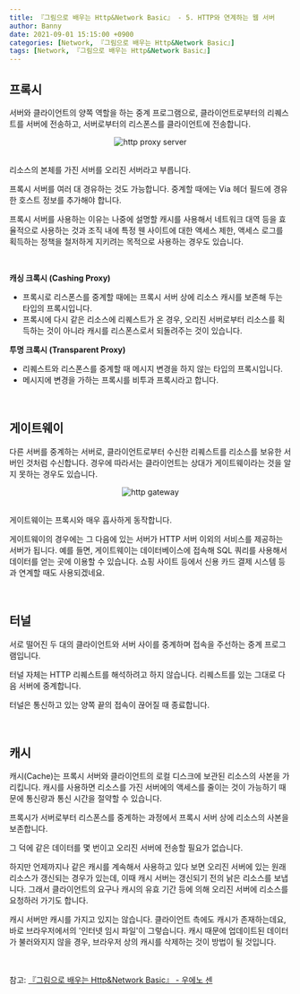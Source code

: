 ```yaml
---
title: 『그림으로 배우는 Http&Network Basic』 - 5. HTTP와 연계하는 웹 서버
author: Banny
date: 2021-09-01 15:15:00 +0900
categories: [Network, 『그림으로 배우는 Http&Network Basic』]
tags: [Network, 『그림으로 배우는 Http&Network Basic』]
---
```


## 프록시

서버와 클라이언트의 양쪽 역할을 하는 중계 프로그램으로, 클라이언트로부터의 리퀘스트를 서버에 전송하고, 서버로부터의 리스폰스를 클라이언트에 전송합니다.

<center>
<img alt="http proxy server" src="https://user-images.githubusercontent.com/62047302/131516026-0bd36030-7623-4de7-9a1b-c00140cb3583.png">
</center>

<br>

리소스의 본체를 가진 서버를 오리진 서버라고 부릅니다.

프록시 서버를 여러 대 경유하는 것도 가능합니다. 중계할 때에는 Via 헤더 필드에 경유한 호스트 정보를 추가해야 합니다.

프록시 서버를 사용하는 이유는 나중에 설명할 캐시를 사용해서 네트워크 대역 등을 효율적으로 사용하는 것과 조직 내에 특정 웬 사이트에 대한 액세스 제한, 액세스 로그를 획득하는 정책을 철저하게 지키려는 목적으로 사용하는 경우도 있습니다.

<br>

<strong>캐싱 크록시 (Cashing Proxy)</strong>

- 프록시로 리스폰스를 중계할 때에는 프록시 서버 상에 리소스 캐시를 보존해 두는 타입의 프록시입니다.
- 프록시에 다시 같은 리소스에 리퀘스트가 온 경우, 오리진 서버로부터 리소스를 획득하는 것이 아니라 캐시를 리스폰스로서 되돌려주는 것이 있습니다.

<strong>투명 크록시 (Transparent Proxy)</strong>

- 리퀘스트와 리스폰스를 중계할 때 메시지 변경을 하지 않는 타입의 프록시입니다.
- 메시지에 변경을 가하는 프록시를 비투과 프록시라고 합니다.

<br>

## 게이트웨이

다른 서버를 중계하는 서버로, 클라이언트로부터 수신한 리퀘스트를 리소스를 보유한 서버인 것처럼 수신합니다. 경우에 따라서는 클라이언트는 상대가 게이트웨이라는 것을 알지 못하는 경우도 있습니다.

<center>
<img alt="http gateway" src="https://user-images.githubusercontent.com/62047302/131530004-56154253-b822-4c26-9d2b-16602448d391.png">
</center>

<br>

게이트웨이는 프록시와 매우 흡사하게 동작합니다.

게이트웨이의 경우에는 그 다음에 있는 서버가 HTTP 서버 이외의 서비스를 제공하는 서버가 됩니다.
예를 들면, 게이트웨이는 데이터베이스에 접속해 SQL 쿼리를 사용해서 데이터를 얻는 곳에 이용할 수 있습니다. 쇼핑 사이트 등에서 신용 카드 결제 시스템 등과 연계할 때도 사용되겠네요.

<br>

## 터널

서로 떨어진 두 대의 클라이언트와 서버 사이를 중계하며 접속을 주선하는 중계 프로그램입니다.

터널 자체는 HTTP 리퀘스트를 해석하려고 하지 않습니다. 리퀘스트를 있는 그대로 다음 서버에 중계합니다.

터널은 통신하고 있는 양쪽 끝의 접속이 끊어질 때 종료합니다.

<br>

## 캐시

캐시(Cache)는 프록시 서버와 클라이언트의 로컬 디스크에 보관된 리소스의 사본을 가리킵니다. 캐시를 사용하면 리소스를 가진 서버에의 액세스를 줄이는 것이 가능하기 때문에 통신량과 통신 시간을 절약할 수 있습니다.

프록시가 서버로부터 리스폰스를 중계하는 과정에서 프록시 서버 상에 리소스의 사본을 보존합니다.

그 덕에 같은 데이터를 몇 번이고 오리진 서버에 전송할 필요가 없습니다.

하지만 언제까지나 같은 캐시를 계속해서 사용하고 있다 보면 오리진 서버에 있는 원래 리소스가 갱신되는 경우가 있는데, 이때 캐시 서버는 갱신되기 전의 낡은 리소스를 보냅니다.
그래서 클라이언트의 요구나 캐시의 유효 기간 등에 의해 오리진 서버에 리소스를 요청하러 가기도 합니다.

캐시 서버만 캐시를 가지고 있지는 않습니다. 클라이언트 측에도 캐시가 존재하는데요, 바로 브라우저에서의 '인터넷 임시 파일'이 그렇습니다.
캐시 때문에 업데이트된 데이터가 불러와지지 않을 경우, 브라우저 상의 캐시를 삭제하는 것이 방법이 될 것입니다.

<br>
<br>
참고: <a href="http://www.yes24.com/Product/Goods/15894097">『그림으로 배우는 Http&Network Basic』 - 우에노 센</a>
